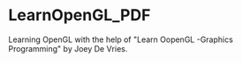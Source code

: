 # LearnOpenGL_PDF
Learning OpenGL with the help of "Learn OopenGL -Graphics Programming" by Joey De Vries.
